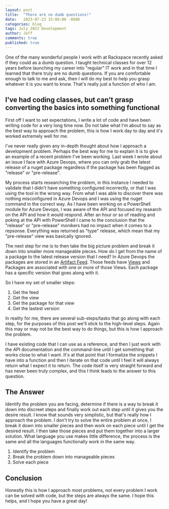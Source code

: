 ```yaml
---
layout: post
title:  "There are no dumb questions!"
date:   2023-07-23 15:06:00 -0600
categories: blog
tags: July 2023 Development
author: Jeff
comments: true
published: true
---
```

One of the many wonderful people I work with at Rackspace recently asked if they could as a dumb question. I taught technical classes for over 12 years before launching my career into "regular" IT work and in that time I learned that there truly are no dumb questions. If you are comfortable enough to talk to me and ask, then I will do my best to help you grasp whatever it is you want to know. That's really just a function of who I am.

## I've had coding classes, but can't grasp converting the basics into something functional

First off I want to set expectations, I write a lot of code and have been writing code for a very long time now. Do not take what I'm about to say as the best way to approach the problem, this is how I work day to day and it's worked extremely well for me.

I've never really given any in-depth thought about how I approach a development problem. Perhaps the best way for me to explain it is to give an example of a recent problem I've been working. Last week I wrote about an issue I face with Azure Devops, where you can only grab the latest release of a nuget package regardless if the package has been flagged as "release" or "pre-release".

My process starts researching the problem, in this instance I needed to validate that I didn't have something configured incorrectly, or that I was using the tool in the wrong way. From what I was able to discover there was nothing misconfigured in Azure Devops and I was using the nuget command in the correct way. As I have been working on a PowerShell module for Azure Devops, I was aware of the API and focused my research on the API and how it would respond. After an hour or so of reading and poking at the API with PowerShell I came to the conclusion that the "release" or "pre-release" monikers had no impact when it comes to a repsonse. Everything was returned as "type" release, which mean that my "pre-release" view was basically ignored.

The next step for me is to then take the big picture problem and break it down into smaller more manageable pieces. How do I get from the name of a package to the latest release version that I need? In Azure Devops the packages are stored in an [Artifact Feed](https://learn.microsoft.com/en-us/azure/devops/artifacts/concepts/feeds?view=azure-devops). Those feeds have [Views](https://learn.microsoft.com/en-us/azure/devops/artifacts/concepts/views?view=azure-devops) and Packages are associated with one or more of those Views. Each package has a specific version that goes along with it.

So I have my set of smaller steps:

1. Get the feed
2. Get the view
3. Get the package for that view
4. Get the lastest version

In reality for me, there are several sub-steps/tasks that go along with each step, for the purposes of this post we'll stick to the high-level steps. Again this may or may not be the best way to do things, but this is how I approach the problem.

I have existing code that I can use as a reference, and then I just work with the API documentation and the command-line until I get something that works close to what I want. It's at that point that I formalize the snippets I have into a function and then I iterate on that code until I feel it will always return what I expect it to return. The code itself is very straight forward and has never been truly complex, and this I think leads to the answer to this question.

## The Answer

Identify the problem you are facing, determine if there is a way to break it down into discreet steps and finally work out each step until it gives you the desire result. I know that sounds very simplistic, but that's really how I approach the problem. I don't try to solve the entire problem at once, I break it down into smaller pieces and then work on each piece until I get the desired result. I then take those pieces and put them together into a larger solution. What language you use makes little difference, the process is the same and all the languages functionally work in the same way.

1. Identify the problem
2. Break the problem down into manageable pieces
3. Solve each piece

## Conclusion

Honestly this is how I approach most problems, not every problem I work can be solved with code, but the steps are always the same. I hope this helps, and I hope you have a great day!
